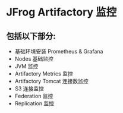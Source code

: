 # JFrog Artifactory 监控
## 包括以下部分:
- 基础环境安装 Prometheus & Grafana
- Nodes 基础监控
- JVM 监控
- Artifactory Metrics 监控
- Artifactory Tomcat 连接数监控
- S3 连接监控
- Federation 监控
- Replication 监控
